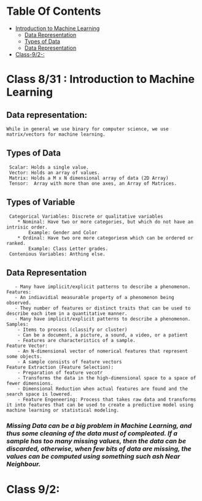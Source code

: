 # Table Of Contents
- [Introduction to Machine Learning](#Class-8/31-:-Introduction-to-Machine-Learning)
    - [Data Representation](##Data-representation)
    - [Types of Data](##Types-of-Data)
    - [Data Representation](##Data-Representation)
- [Class-9/2-:](#Class-9/2-:)


# Class 8/31 : Introduction to Machine Learning

## Data representation: 
    While in general we use binary for computer science, we use matrix/vectors for machine learning. 

## Types of Data 
     Scalar: Holds a single value. 
     Vector: Holds an array of values. 
     Matrix: Holds a M x N dimensional array of data (2D Array)
     Tensor:  Array with more than one axes, an Array of Matrices. 

## Types of Variable
     Categorical Variables: Discrete or qualitative variables
        * Nominal: Have two or more categories, but which do not have an intrisic order. 
            Example: Gender and Color
        * Ordinal: Have two ore more categoriesm which can be ordered or ranked. 
            Example: Class Letter grades. 
     Contenious Variables: Anthing else. 

## Data Representation
       - Many have implicit/explicit patterns to describe a phenomenon. 
    Features: 
       - An indiavidial measurable property of a phenomenon being observed. 
       - They number of features or distinct traits that can be used to describe each item in a quantitative manner. 
       - Many have implicit/explicit patterns to describe a phenomenon. 
    Samples: 
        - Items to process (classify or cluster)
        - Can be a document, a picture, a sound, a video, or a patient
        - Features are characteristics of a sample. 
    Feature Vector: 
        - An N-dimensional vector of nomerical features that represent some objects. 
        - A sample consists of feature vectors
    Feature Extraction (Feature Selection):
        - Preparation of feature vecotr
        - Transforms the data in the high-dimensional space to a space of fewer dimensions. 
        - Dimensional Reduction when actual features are found and the search space is lowered.  
        - Feature Engeneering: Process that takes raw data and transforms it into features that can be used to create a predictive model using machine learning or statistical modeling.

    
### *Missing Data can be a big problem in Machine Learning, and thus some cleaning of the data must of compleated. If a sample has too many missing values, then the data can be discarded, otherwise, when few bits of data are missing, the values can be computed using something such ash Near Neighbour.*     


# Class 9/2: 